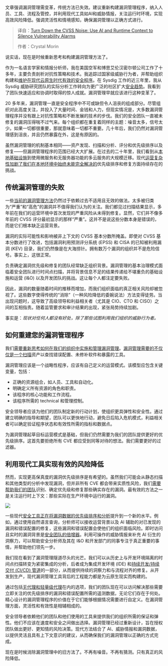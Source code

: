 
<!--
title: 降低CVSS噪音：利用AI和运行时环境，消除漏洞警报
cover: https://cdn.thenewstack.io/media/2025/08/95bf7b88-philipp-katzenberger-iijruoerocq-unsplash-scaled.jpg
summary: 文章强调漏洞管理需变革，传统方法已失效。建议重新构建漏洞管理程序，纳入人员、工具、流程及管控，并利用现代工具如AI和威胁情报，关注运行时环境，实现高效风险降低。强调灵活性和情境感知，确保漏洞管理以正确方式进行。
-->

文章强调漏洞管理需变革，传统方法已失效。建议重新构建漏洞管理程序，纳入人员、工具、流程及管控，并利用现代工具如AI和威胁情报，关注运行时环境，实现高效风险降低。强调灵活性和情境感知，确保漏洞管理以正确方式进行。

> 译自：[Turn Down the CVSS Noise: Use AI and Runtime Context to Silence Vulnerability Alarms](https://thenewstack.io/turn-down-the-cvss-noise-use-ai-and-runtime-context-to-silence-vulnerability-alarms/)
> 
> 作者：Crystal Morin

说实话，现在是时候重新思考和构建漏洞管理方法了。

作为一名语言学家和情报分析师，我在美国空军和博思艾伦汉密尔顿公司工作了十多年，主要负责剖析对抗性策略和技术。我追踪过国家级威胁行为者，并帮助组织构建和[维护在现代云原生时代有效的安全程序](https://thenewstack.io/security-needs-create-more-work-for-open-source-maintainers/)。在 Sysdig 工作的近三年里，我从 Sysdig 威胁研究团队的实际分析工作转向为更广泛的社区扩大[安全趋势](https://thenewstack.io/is-community-backed-open-source-software-worth-the-risk/)。我看到了团队快速适应和协调时取得的惊人成就。漏洞管理早就应该进行这种变革了。

20 多年来，漏洞管理一直是安全程序中不可或缺但令人沮丧的组成部分。尽管组织对此高度关注，并投入了大量时间、金钱和人力，但现实情况是，大多数漏洞管理程序并没有跟上对抗性策略和不断发展的技术的步伐。我们的安全团队一直被未修复的漏洞压得喘不过气来。每个组织都在重复着同样的主题：噪音太多，信号太少。如果一切都很重要，那就意味着一切都不重要。几十年后，我们仍然对漏洞管理感到沮丧，并且仍然暴露在外，这是有原因的。

虽然漏洞管理的机制基本相同——资产发现、扫描和分析、评分和优先级排序以及修复——但漏洞管理程序的范围已经大大扩展。在过去的二十年里，我们看到从[本地基础设施](https://www.sysdig.com/blog/cloud-vs-on-prem-vulnerability-management)到使用微服务和无服务器功能的多云服务的大规模迁移。现代[运营复杂性加剧了我们在本地环境中始终未能完全解决的](https://thenewstack.io/meeting-the-operational-challenges-of-training-llms/)优先级排序和修复方面持续存在的挑战。

## 传统漏洞管理的失败

一些[当前的漏洞管理方法](https://www.sysdig.com/blog/end-of-priorization-only-era-vulnerability-management-needs-action)仍然过于依赖过去不适用且无效的做法。太多被归类为“严重”和“高危”的漏洞并不值得我们认为的关注。我们都见过扫描结果显示，多年前在我们的运营环境中首次发现的严重风险从未得到修复。显然，它们并不像多年前的 CVSS 评分最初显示的那样“严重”。这并不是说这些分数本身是错误的，而是它们根本缺乏运营背景。

漏洞的实际可能性和影响被非上下文的 CVSS 基本分数所掩盖。即使对 CVSS 基本分数进行了改进，包括漏洞利用预测评分系统 (EPSS) 和 CISA 的已知被利用漏洞 (KEV) 目录，我们仍然像是在大海捞针。拥有数万个漏洞的组织并不是危险信号。事实上，这很正常。

负责确定漏洞优先级和修复的团队经常缺乏组织背景。漏洞管理的基本治理模式面临着安全团队进行时间点扫描，并将背景信息不足的结果传递给不堪重负的基础设施和运营 (I&O) 以及开发团队的挑战。这让每个人都注定要失败。

因此，漏洞的数量随着时间的推移而增加，而我们组织面临的真正相关风险却被忽视了。这些数字使得传统的“消除”（一种风险降低的委婉说法）方法变得徒劳。当出现问题时，这导致了高级领导和利益相关者（尤其是 CIO、CTO 和 CISO）之间的互相指责。随着监管要求和审计结果的出现，紧张局势持续加剧。

事实是：*现状对任何人都没有好处，除了那些试图利用我们组织的威胁行为者。*

## 如何重建您的漏洞管理程序

我们[需要重新思考如何在我们的组织中实施和管理漏洞管理](https://thenewstack.io/we-need-to-rethink-risk-in-vulnerability-management/)。[漏洞管理需要的不仅仅是一个扫描](https://thenewstack.io/codenotary-adds-background-vulnerability-scanning/)资产以查找错误配置、未修补软件和暴露的工具。

漏洞管理应该是一个战略性程序，应该有自己定义的运营模式。该模型应包含关键变量，包括：

* 正确的资源组合，如人员、工具和自动化。
* 明确定义所有资源的角色和职责。
* 该程序的核心功能和工作流程。
* 该程序所需的 technical 和管理控制。

安全领导者应该为他们的团队制定新的行动计划，使组织更具弹性和安全性。通过建立明确的指导和期望，团队可以更快地行动，避免日后陷入危机模式，利益相关者可以确定验证程序状态和有效性所需的指标和数据点。

为漏洞管理起草目标运营模式是基础，但我们仍然需要为我们的团队提供更好的优先级排序。这首先要拒绝所有 CVE 都应受到同等对待的想法。我们需要更好的过滤器。

## 利用现代工具实现有效的风险降低

然而，实现更高保真度的漏洞优先级排序是有希望的。虽然我们可能会从静态扫描和其他类型的分析中发现漏洞，但并非所有 CVE 都会带来实质性风险，我们[需要帮助我们的团队](https://thenewstack.io/why-a-dataops-team-needs-a-database-reliability-engineer/)识别、确定优先级和修复那些确实存在的漏洞。最有效的方法之一是关注运行时上下文：那些实际在生产环境中运行的漏洞。

[![](https://cdn.thenewstack.io/media/2025/08/ba74571c-picture1.png)](https://cdn.thenewstack.io/media/2025/08/ba74571c-picture1.png)

一些现代[安全工具正在将漏洞数据的优先级排序和分析](https://thenewstack.io/how-iam-missteps-cause-data-breaches/)提升到一个新的水平。例如，通过使用自然语言查询，分析师可以接收运营背景以及 AI 辅助的对已发现的漏洞和错误配置的修复，这些漏洞和错误配置会使他们的组织面临风险。即时访问且实时的漏洞背景是[安全团队的倍增器](https://thenewstack.io/role-based-access-control-five-common-authorization-patterns/)。利用可操作的威胁情报来补充 AI 衍生的洞察力，可以帮助安全分析师及其在 I&O 和开发部门的同事专注于真正重要的事情，并帮助他们领先一步。

我们现在看到了漏洞管理隧道尽头的光芒。我们可以从历史上与开发环境隔离的时间点扫描转变为紧密集成的分析，后者成为集成开发环境 (IDE) 和[持续开发/持续交付 (CI/CD) 管道](https://sysdig.com/learn-cloud-native/container-security/cicd-pipeline/)的一部分，从而提供持续的洞察力和与流程对齐的修复。从开发到生产，现代漏洞管理工具背后的工程能力都是为云原生现实而构建的。

通过包括[无代理和轻量级代理](https://sysdig.com/blog/cloud-hasnt-killed-the-agent-a-realtime-reality-check/)在内的选项，我们的团队现在可以访问解决那些需要立即关注的优先级排序的漏洞和错误配置所需的遥测数据，无论它们存在于何处。精心设计的漏洞管理程序的价值在于它们能够根据情况需要进行自定义。在漏洞管理方面，灵活性和有效性是相辅相成的。

安全领导者依赖他们的团队和他们使用的工具来提供我们的组织所需的保证和弹性。他们不应该在速度和安全之间做出选择。漏洞管理已经过重新设计，旨在授权团队做出更好、更知情的风险决策。现代方法结合了 AI、威胁情报和漏洞数据，以提供灵活且具有上下文意识的建议，从而确保我们的漏洞管理以正确的方式完成。

现在是时候消除漏洞管理中的旧方法了。不再有噪音。不再有猜测。只有真正的风险降低。